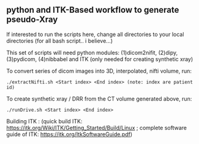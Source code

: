 ## python and ITK-Based workflow to generate pseudo-Xray

If interested to run the scripts here, change all directories to your local directories (for all bash script.. i believe...)

This set of scripts will need python modules: (1)dicom2nifit, (2)dipy, (3)pydicom, (4)nibbabel
and ITK (only needed for creating synthetic xray) 


To convert series of dicom images into 3D, interpolated, nifti volume, run:

	./extractNifti.sh <Start index> <End index> (note: index are patient id)


To create synthetic xray  / DRR from the CT volume generated above, run:

	./runDrive.sh <Start index> <End index> 



Building ITK : 
(quick build ITK: https://itk.org/Wiki/ITK/Getting_Started/Build/Linux ; complete software guide of ITK: https://itk.org/ItkSoftwareGuide.pdf)
